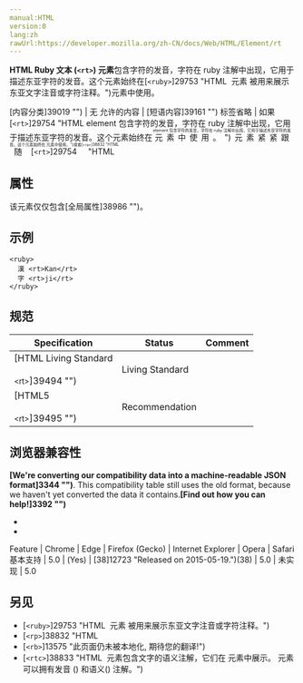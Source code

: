 ```yaml
---
manual:HTML
version:0
lang:zh
rawUrl:https://developer.mozilla.org/zh-CN/docs/Web/HTML/Element/rt
---
```






**HTML Ruby 文本 (`<rt>`) 元素**包含字符的发音，字符在 ruby 注解中出现，它用于描述东亚字符的发音。这个元素始终在[`<ruby>`]29753 "HTML <ruby> 元素 被用来展示东亚文字注音或字符注释。")元素中使用。


[内容分类]39019 "") | 无 
允许的内容 | [短语内容]39161 "") 
标签省略 | 如果[`<rt>`]29754 "HTML <rt> element 包含字符的发音，字符在 ruby 注解中出现，它用于描述东亚字符的发音。这个元素始终在 <ruby> 元素中使用。")元素紧紧跟随[`<rt>`]29754 "HTML <rt> element 包含字符的发音，字符在 ruby 注解中出现，它用于描述东亚字符的发音。这个元素始终在 <ruby> 元素中使用。")或者[`<rp>`]38832 "HTML <rp> 元素用于为那些不能使用 <ruby> 元素展示 ruby 注解的浏览器，提供随后的圆括号。")元素，或者父元素中没有更多内容了，结束标签可以省略。 
允许的父元素 | [`<ruby>`]29753 "HTML <ruby> 元素 被用来展示东亚文字注音或字符注释。")元素 
允许的 ARIA 角色 | 任意 
DOM 接口 | [`HTMLElement`]2749 "HTMLElement 接口表示所有的 HTML 元素。一些HTML元素直接实现了HTMLElement接口，其它的间接实现HTMLElement接口.") 


## 属性<a name="属性"></a>


该元素仅仅包含[全局属性]38986 "")。


## 示例<a name="示例"></a>

```
<ruby>
  漢 <rt>Kan</rt>
  字 <rt>ji</rt>
</ruby>
```

## 规范<a name="规范"></a>

Specification | Status | Comment 
 ---  |  ---  |  ---  | 
[HTML Living Standard<br></br><small>&lt;rt&gt;</small>]39494 "") | Living Standard |  
[HTML5<br></br><small>&lt;rt&gt;</small>]39495 "") | Recommendation |  


## 浏览器兼容性<a name="浏览器兼容性"></a>


**[We&#39;re converting our compatibility data into a machine-readable JSON format]3344 "")**. This compatibility table still uses the old format, because we haven&#39;t yet converted the data it contains.**[Find out how you can help!]3392 "")**


* 
* 

Feature | Chrome | Edge | Firefox (Gecko) | Internet Explorer | Opera | Safari 
基本支持 | 5.0 | (Yes) | [38]12723 "Released on 2015-05-19.")(38) | 5.0 | 未实现 | 5.0 




## 另见<a name="另见"></a>

* [`<ruby>`]29753 "HTML <ruby> 元素 被用来展示东亚文字注音或字符注释。")
* [`<rp>`]38832 "HTML <rp> 元素用于为那些不能使用 <ruby> 元素展示 ruby 注解的浏览器，提供随后的圆括号。")
* [`<rb>`]13575 "此页面仍未被本地化, 期待您的翻译!")
* [`<rtc>`]38833 "HTML <rtc> 元素包含文字的语义注解，它们在 <rb> 元素中展示。<rb> 元素可以拥有发音 (<rt>) 和语义(<rtc>) 注解。")



